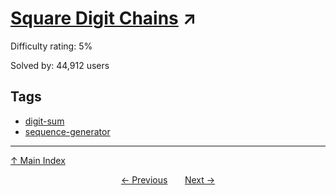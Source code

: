 # [Square Digit Chains](https://projecteuler.net/problem=92) ↗️

Difficulty rating: 5%

Solved by: 44,912 users
## Tags

- [digit-sum](../tags/digit-sum.md)
- [sequence-generator](../tags/sequence-generator.md)



---

[↑ Main Index](../README.md)


<div align=center><a href='91.md'>← Previous</a> &nbsp;&nbsp; &nbsp;&nbsp;  <a href='93.md'>Next →</a></div>
